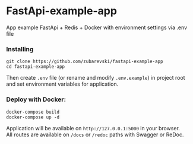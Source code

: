 # FastApi-example-app
App example FastApi + Redis + Docker with environment settings via .env file
### Installing
```
git clone https://github.com/zubarevski/fastapi-example-app
cd fastapi-example-app
```
Then create `.env` file (or rename and modify `.env.example`) in project root and set environment variables for application.
### Deploy with Docker:
```
docker-compose build
docker-compose up -d
```

Application will be available on `http://127.0.0.1:5000` in your browser.  
All routes are available on `/docs` or `/redoc` paths with Swagger or ReDoc.

